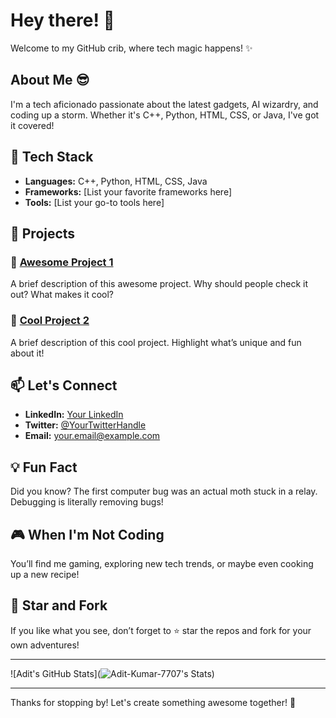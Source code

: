 # Hey there! 👋

Welcome to my GitHub crib, where tech magic happens! ✨

## About Me 😎
I'm a tech aficionado passionate about the latest gadgets, AI wizardry, and coding up a storm. Whether it's C++, Python, HTML, CSS, or Java, I've got it covered!

## 🔧 Tech Stack
- **Languages:** C++, Python, HTML, CSS, Java
- **Frameworks:** [List your favorite frameworks here]
- **Tools:** [List your go-to tools here]

## 🚀 Projects
### 🌟 [Awesome Project 1](https://github.com/yourusername/awesome-project-1)
A brief description of this awesome project. Why should people check it out? What makes it cool?

### 🌟 [Cool Project 2](https://github.com/yourusername/cool-project-2)
A brief description of this cool project. Highlight what’s unique and fun about it!

## 📫 Let's Connect
- **LinkedIn:** [Your LinkedIn](https://linkedin.com/in/yourusername)
- **Twitter:** [@YourTwitterHandle](https://twitter.com/yourtwitterhandle)
- **Email:** your.email@example.com

## 💡 Fun Fact
Did you know? The first computer bug was an actual moth stuck in a relay. Debugging is literally removing bugs!

## 🎮 When I'm Not Coding
You’ll find me gaming, exploring new tech trends, or maybe even cooking up a new recipe!

## 🌟 Star and Fork
If you like what you see, don’t forget to ⭐ star the repos and fork for your own adventures!

---

![Adit's GitHub Stats](![Adit-Kumar-7707's Stats](https://github-readme-stats.vercel.app/api?username=Adit-Kumar-7707&theme=tokyonight&show_icons=true&hide_border=true&count_private=true))

---

Thanks for stopping by! Let's create something awesome together! 🚀
